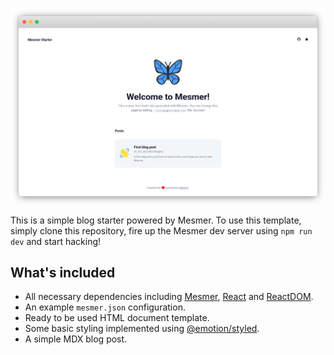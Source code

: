 ![Mesmer Starter][1]

This is a simple blog starter powered by Mesmer. To use this template, simply
clone this repository, fire up the Mesmer dev server using `npm run dev` and start hacking!

## What's included

 - All necessary dependencies including [Mesmer][2], [React][3] and [ReactDOM][4].
 - An example `mesmer.json` configuration.
 - Ready to be used HTML document template.
 - Some basic styling implemented using [@emotion/styled][5].
 - A simple MDX blog post.

[1]: https://raw.githubusercontent.com/hacksparr0w/mesmer-starter/main/banner.png
[2]: https://github.com/hacksparr0w/mesmer
[3]: https://reactjs.org/docs/getting-started.html
[4]: https://reactjs.org/docs/react-dom.html
[5]: https://emotion.sh/
